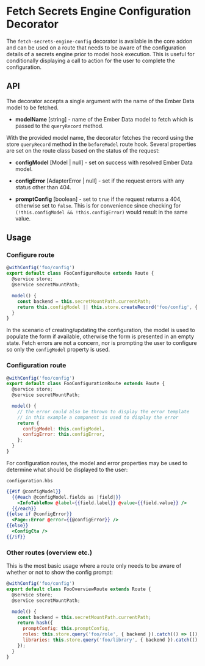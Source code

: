 # Fetch Secrets Engine Configuration Decorator

The `fetch-secrets-engine-config` decorator is available in the core addon and can be used on a route that needs to be aware of the configuration details of a secrets engine prior to model hook execution. This is useful for conditionally displaying a call to action for the user to complete the configuration.

## API

The decorator accepts a single argument with the name of the Ember Data model to be fetched.

- **modelName** [string] - name of the Ember Data model to fetch which is passed to the `queryRecord` method.

With the provided model name, the decorator fetches the record using the store `queryRecord` method in the `beforeModel` route hook. Several properties are set on the route class based on the status of the request:

- **configModel** [Model | null] - set on success with resolved Ember Data model.

- **configError** [AdapterError | null] - set if the request errors with any status other than 404.

- **promptConfig** [boolean] - set to `true` if the request returns a 404, otherwise set to `false`. This is for convenience since checking for `(!this.configModel && !this.configError)` would result in the same value.

## Usage

### Configure route

```js
@withConfig('foo/config')
export default class FooConfigureRoute extends Route {
  @service store;
  @service secretMountPath;

  model() {
    const backend = this.secretMountPath.currentPath;
    return this.configModel || this.store.createRecord('foo/config', { backend });
  }
}
```

In the scenario of creating/updating the configuration, the model is used to populate the form if available, otherwise the form is presented in an empty state. Fetch errors are not a concern, nor is prompting the user to configure so only the `configModel` property is used.

### Configuration route

```js
@withConfig('foo/config')
export default class FooConfigurationRoute extends Route {
  @service store;
  @service secretMountPath;

  model() {
    // the error could also be thrown to display the error template
    // in this example a component is used to display the error
    return {
      configModel: this.configModel,
      configError: this.configError,
    };
  }
}
```

For configuration routes, the model and error properties may be used to determine what should be displayed to the user:

`configuration.hbs`

```hbs
{{#if @configModel}}
  {{#each @configModel.fields as |field|}}
    <InfoTableRow @label={{field.label}} @value={{field.value}} />
  {{/each}}
{{else if @configError}}
  <Page::Error @error={{@configError}} />
{{else}}
  <ConfigCta />
{{/if}}
```

### Other routes (overview etc.)

This is the most basic usage where a route only needs to be aware of whether or not to show the config prompt:

```js
@withConfig('foo/config')
export default class FooOverviewRoute extends Route {
  @service store;
  @service secretMountPath;

  model() {
    const backend = this.secretMountPath.currentPath;
    return hash({
      promptConfig: this.promptConfig,
      roles: this.store.query('foo/role', { backend }).catch(() => []),
      libraries: this.store.query('foo/library', { backend }).catch(() => []),
    });
  }
}
```
